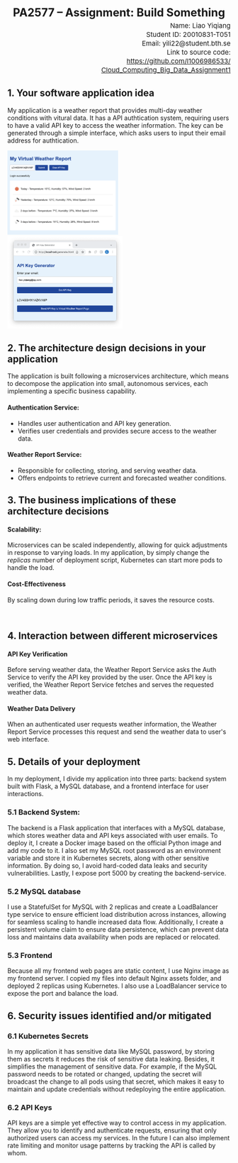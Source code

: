 <div align="center" style="font-size:25px;font-weight:bold;line-height:30px;">
PA2577 – Assignment: Build Something
</div>
<div style="line-height:5px;"><br></div>
<div align="right" style="font-size:15px;line-height:20px;">
Name: Liao Yiqiang<br>
Student ID: 20010831-T051<br>
Email: yili22@student.bth.se<br>
Link to source code:<br>
<a href="https://github.com/l1006986533/Cloud_Computing_Big_Data_Assignment1">https://github.com/l1006986533/<br>Cloud_Computing_Big_Data_Assignment1</a>
</div>


## 1. Your software application idea
My application is a weather report that provides multi-day weather conditions with vitural data. It has a API authtication system, requiring users to have a valid API key to access the weather information. The key can be generated through a simple interface, which asks users to input their email address for authtication.

<img src="./mainpage.png" width="250">
<img src="./Generate%20API%20Key.png" width="260">

## 2. The architecture design decisions in your application
The application is built following a microservices architecture, which means to decompose the application into small, autonomous services, each implementing a specific business capability.
#### Authentication Service:
   - Handles user authentication and API key generation.
   - Verifies user credentials and provides secure access to the weather data.
#### Weather Report Service:
   - Responsible for collecting, storing, and serving weather data.
   - Offers endpoints to retrieve current and forecasted weather conditions.

## 3. The business implications of these architecture decisions
#### Scalability:
Microservices can be scaled independently, allowing for quick adjustments in response to varying loads. In my application, by simply change the *replicas* number of deployment script, Kubernetes can start more pods to handle the load.
#### Cost-Effectiveness
By scaling down during low traffic periods, it saves the resource costs.

<br>

## 4. Interaction between different microservices
#### API Key Verification
Before serving weather data, the Weather Report Service asks the Auth Service to verify the API key provided by the user. Once the API key is verified, the Weather Report Service fetches and serves the requested weather data.
#### Weather Data Delivery
When an authenticated user requests weather information, the Weather Report Service processes this request and  send the weather data to user's web interface.

## 5. Details of your deployment
In my deployment, I divide my application into three parts: backend system built with Flask, a MySQL database, and a frontend interface for user interactions.
### 5.1 Backend System:
The backend is a Flask application that interfaces with a MySQL database, which stores weather data and API keys associated with user emails. To deploy it, I create a Docker image based on the official Python image and add my code to it. I also set my MySQL root password as an environment variable and store it in Kubernetes secrets, along with other sensitive information. By doing so, I avoid hard-coded data leaks and security vulnerabilities. Lastly, I expose port 5000 by creating the backend-service.
### 5.2 MySQL database
I use a StatefulSet for MySQL with 2 replicas and create a LoadBalancer type service to ensure efficient load distribution across instances, allowing for seamless scaling to handle increased data flow. Additionally, I create a persistent volume claim to ensure data persistence, which can prevent data loss and maintains data availability when pods are replaced or relocated.
### 5.3 Frontend
Because all my frontend web pages are static content, I use Nginx image as my frontend server. I copied my files into default Nginx assets folder, and deployed 2 replicas using Kubernetes. I also use a LoadBalancer service to expose the port and balance the load.
## 6. Security issues identified and/or mitigated
### 6.1 Kubernetes Secrets
In my application it has sensitive data like MySQL password, by storing them as secrets it reduces the risk of sensitive data leaking. Besides, it simplifies the management of sensitive data. For example, if the MySQL password needs to be rotated or changed, updating the secret will broadcast the change to all pods using that secret, which makes it easy to maintain and update credentials without redeploying the entire application.

### 6.2 API Keys
API keys are a simple yet effective way to control access in my application. They allow you to identify and authenticate requests, ensuring that only authorized users can access my services. In the future I can also implement rate limiting and monitor usage patterns by tracking the API is called by whom. 